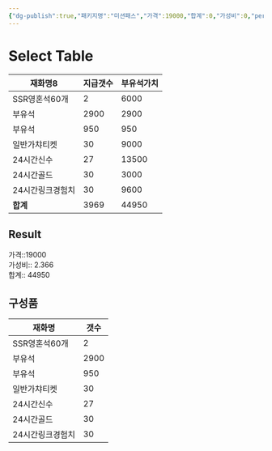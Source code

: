 ```yaml
---
{"dg-publish":true,"패키지명":"미션패스","가격":19000,"합계":0,"가성비":0,"permalink":"/Publish/Goods/Package/미션패스/","dgPassFrontmatter":true}
---
```



# Select Table
<div><table class="dataview table-view-table"><thead class="table-view-thead"><tr class="table-view-tr-header"><th class="table-view-th"><span>재화명</span><span class="dataview small-text">8</span></th><th class="table-view-th"><span>지급갯수</span></th><th class="table-view-th"><span>부유석가치</span></th></tr></thead><tbody class="table-view-tbody"><tr><td><span>SSR영혼석60개</span></td><td>2</td><td>6000</td></tr><tr><td><span>부유석</span></td><td>2900</td><td>2900</td></tr><tr><td><span>부유석</span></td><td>950</td><td>950</td></tr><tr><td><span>일반가챠티켓</span></td><td>30</td><td>9000</td></tr><tr><td><span>24시간신수</span></td><td>27</td><td>13500</td></tr><tr><td><span>24시간골드</span></td><td>30</td><td>3000</td></tr><tr><td><span>24시간링크경험치</span></td><td>30</td><td>9600</td></tr><tr><td><span><strong>합계</strong></span></td><td>3969</td><td>44950</td></tr></tbody></table></div><p><span><h2 data-heading="Result" dir="auto">Result</h2></span></p><span><span>가격::19000 <br></span></span><span><span>가성비:: 2.366 <br></span></span><span><span>합계:: 44950</span></span>

## 구성품
| **재화명**           | **갯수** |
| ---------------- | ---- |
| SSR영혼석60개    | 2    |
| 부유석           | 2900 |
| 부유석           | 950  |
| 일반가챠티켓     | 30   |
| 24시간신수       | 27   |
| 24시간골드       | 30   |
| 24시간링크경험치 | 30   |

